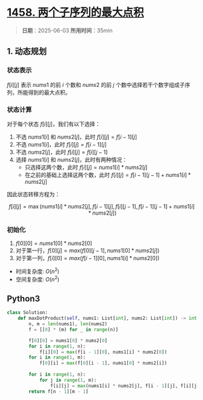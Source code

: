 # [1458. 两个子序列的最大点积](https://leetcode.cn/problems/max-dot-product-of-two-subsequences/description/)

> **日期**：2025-06-03
> **所用时间**：35min

## 1. 动态规划

### 状态表示

$f[i][j]$ 表示 $nums1$ 的前 $i$ 个数和 $nums2$ 的前 $j$ 个数中选择若干个数字组成子序列，所能得到的最大点积。

### 状态计算

对于每个状态 $f[i][j]$，我们有以下选择：

1. 不选 $nums1[i]$ 和 $nums2[j]$，此时 $f[i][j] = f[i-1][j]$
2. 不选 $nums1[i]$，此时 $f[i][j] = f[i-1][j]$
3. 不选 $nums2[j]$，此时 $f[i][j] = f[i][j-1]$
4. 选择 $nums1[i]$ 和 $nums2[j]$，此时有两种情况：
   - 只选择这两个数，此时 $f[i][j] = nums1[i] * nums2[j]$
   - 在之前的基础上选择这两个数，此时 $f[i][j] = f[i-1][j-1] + nums1[i] * nums2[j]$

因此状态转移方程为：

$$
f[i][j] = \max(nums1[i] * nums2[j], f[i-1][j], f[i][j-1], f[i-1][j-1] + nums1[i] * nums2[j])
$$

### 初始化

1. $f[0][0] = nums1[0] * nums2[0]$
2. 对于第一行，$f[0][j] = max(f[0][j-1], nums1[0] * nums2[j])$
3. 对于第一列，$f[i][0] = max(f[i-1][0], nums1[i] * nums2[0])$

- 时间复杂度: $O(n^2)$
- 空间复杂度: $O(n^2)$

## Python3

```python
class Solution:
    def maxDotProduct(self, nums1: List[int], nums2: List[int]) -> int:
        n, m = len(nums1), len(nums2)
        f = [[0] * (m) for _ in range(n)]

        f[0][0] = nums1[0] * nums2[0]
        for i in range(1, n):
            f[i][0] = max(f[i - 1][0], nums1[i] * nums2[0])
        for i in range(1, m):
            f[0][i] = max(f[0][i - 1], nums1[0] * nums2[i])
        
        for i in range(1, n):
            for j in range(1, m):
                f[i][j] = max(nums1[i] * nums2[j], f[i - 1][j], f[i][j - 1], f[i - 1][j - 1] + nums1[i] * nums2[j])
        return f[n - 1][m - 1]
```